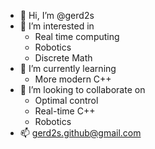 - 👋 Hi, I’m @gerd2s
- 👀 I’m interested in
  - Real time computing
  - Robotics
  - Discrete Math
- 🌱 I’m currently learning
  - More modern C++
- 💞️ I’m looking to collaborate on
  - Optimal control
  - Real-time C++
  - Robotics
- 📫 gerd2s.github@gmail.com

<!---
gerd2s/gerd2s is a ✨ special ✨ repository because its `README.md` (this file) appears on your GitHub profile.
You can click the Preview link to take a look at your changes.
--->
